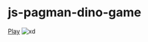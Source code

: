 # js-pagman-dino-game
[Play](https://honziktillu.github.io/js-pagman-dino-game/)
![xd](https://cdn.frankerfacez.com/emoticon/517647/4)
